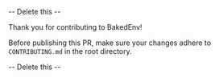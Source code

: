 -- Delete this --

Thank you for contributing to BakedEnv!

Before publishing this PR, make sure your changes adhere to `CONTRIBUTING.md` in the root directory.

-- Delete this --
